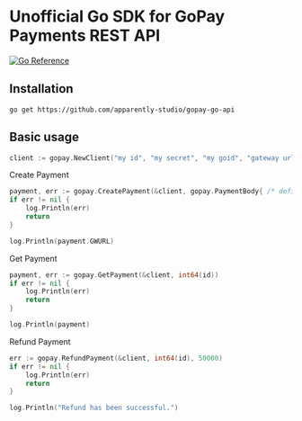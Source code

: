 # Unofficial Go SDK for GoPay Payments REST API

[![Go Reference](https://pkg.go.dev/badge/github.com/apparently-studio/gopay-go-api.svg)](https://pkg.go.dev/github.com/apparently-studio/gopay-go-api)

## Installation

```
go get https://github.com/apparently-studio/gopay-go-api
```

## Basic usage

```go
client := gopay.NewClient("my id", "my secret", "my goid", "gateway url")
```

Create Payment

```go
payment, err := gopay.CreatePayment(&client, gopay.PaymentBody{ /* define your payment */ })
if err != nil {
    log.Println(err)
    return
}

log.Println(payment.GWURL)
```

Get Payment

```go
payment, err := gopay.GetPayment(&client, int64(id))
if err != nil {
    log.Println(err)
    return
}

log.Println(payment)
```

Refund Payment

```go
err := gopay.RefundPayment(&client, int64(id), 50000)
if err != nil {
    log.Println(err)
    return
}

log.Println("Refund has been successful.")
```
